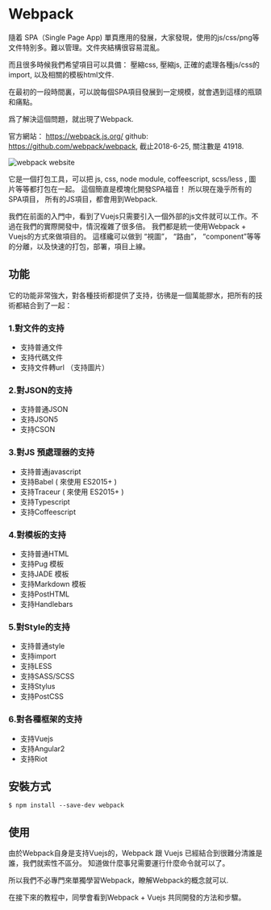 # Webpack

隨着 SPA（Single Page App) 單頁應用的發展，大家發現，使用的js/css/png等文件特別多。難以管理。文件夾結構很容易混亂。

而且很多時候我們希望項目可以具備： 壓縮css, 壓縮js, 正確的處理各種js/css的import, 以及相關的模板html文件. 

在最初的一段時間裏，可以說每個SPA項目發展到一定規模，就會遇到這樣的瓶頸和痛點。

爲了解決這個問題，就出現了Webpack. 

官方網站： https://webpack.js.org/   github: https://github.com/webpack/webpack, 截止2018-6-25, 關注數是 41918. 

![webpack website](./images/webpack_official_logo.png)

它是一個打包工具，可以把  js, css, node module, coffeescript, scss/less , 圖片等等都打包在一起。 這個簡直是模塊化開發SPA福音！ 所以現在幾乎所有的SPA項目，
所有的JS項目，都會用到Webpack. 

我們在前面的入門中，看到了Vuejs只需要引入一個外部的js文件就可以工作。不過在我們的實際開發中，情況複雜了很多倍。 我們都是統一使用Webpack + Vuejs的方式來做項目的。
這樣纔可以做到 “視圖”， “路由”， “component”等等的分離，以及快速的打包，部署，項目上線。

## 功能

它的功能非常強大，對各種技術都提供了支持，彷彿是一個萬能膠水，把所有的技術都結合到了一起：

### 1.對文件的支持

- 支持普通文件
- 支持代碼文件
- 支持文件轉url （支持圖片）

### 2.對JSON的支持

- 支持普通JSON
- 支持JSON5
- 支持CSON

### 3.對JS 預處理器的支持

- 支持普通javascript
- 支持Babel  ( 來使用 ES2015+ )
- 支持Traceur ( 來使用 ES2015+ )
- 支持Typescript 
- 支持Coffeescript

### 4.對模板的支持

- 支持普通HTML
- 支持Pug 模板
- 支持JADE 模板
- 支持Markdown 模板
- 支持PostHTML
- 支持Handlebars

### 5.對Style的支持

- 支持普通style
- 支持import 
- 支持LESS
- 支持SASS/SCSS
- 支持Stylus
- 支持PostCSS

### 6.對各種框架的支持

- 支持Vuejs
- 支持Angular2
- 支持Riot

## 安裝方式

```
$ npm install --save-dev webpack
```

## 使用

由於Webpack自身是支持Vuejs的，Webpack 跟 Vuejs 已經結合到很難分清誰是誰，我們就索性不區分。 知道做什麼事兒需要運行什麼命令就可以了。 

所以我們不必專門來單獨學習Webpack，瞭解Webpack的概念就可以. 

在接下來的教程中，同學會看到Webpack + Vuejs 共同開發的方法和步驟。





